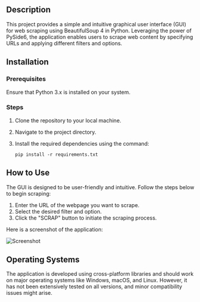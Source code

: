 ## Description

This project provides a simple and intuitive graphical user interface (GUI) for web scraping using BeautifulSoup 4 in Python. Leveraging the power of PySide6, the application enables users to scrape web content by specifying URLs and applying different filters and options.

## Installation

### Prerequisites

Ensure that Python 3.x is installed on your system.

### Steps

1. Clone the repository to your local machine.
2. Navigate to the project directory.
3. Install the required dependencies using the command:

   ```
   pip install -r requirements.txt
   ```

## How to Use

The GUI is designed to be user-friendly and intuitive. Follow the steps below to begin scraping:

1. Enter the URL of the webpage you want to scrape.
2. Select the desired filter and option.
3. Click the "SCRAP" button to initiate the scraping process.

Here is a screenshot of the application:

![Screenshot](Screenshot%202023-08-19%20at%2009.34.08.png)

## Operating Systems

The application is developed using cross-platform libraries and should work on major operating systems like Windows, macOS, and Linux. However, it has not been extensively tested on all versions, and minor compatibility issues might arise.
